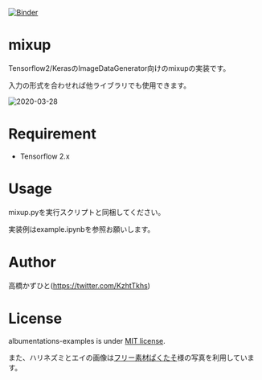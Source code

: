 [![Binder](https://mybinder.org/badge_logo.svg)](https://mybinder.org/v2/gh/Kazuhito00/mixup/master?filepath=example.ipynb)

# mixup
Tensorflow2/KerasのImageDataGenerator向けのmixupの実装です。

入力の形式を合わせれば他ライブラリでも使用できます。

![2020-03-28](https://user-images.githubusercontent.com/37477845/77815138-58f86f00-70fb-11ea-8b16-4d82a6920bc9.png)

# Requirement
 
* Tensorflow 2.x

# Usage
mixup.pyを実行スクリプトと同梱してください。

実装例はexample.ipynbを参照お願いします。

# Author
高橋かずひと(https://twitter.com/KzhtTkhs)

# License

albumentations-examples is under [MIT license](LICENSE.md).

また、ハリネズミとエイの画像は[フリー素材ぱくたそ](https://www.pakutaso.com)様の写真を利用しています。
